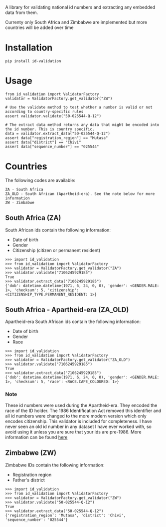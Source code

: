 A library for validating national id numbers and extracting any embedded data from them.

Currenty only South Africa and Zimbabwe are implemented but more countries will be added over time

# Installation

    pip install id-validation
    
# Usage

    from id_validation import ValidatorFactory
    validator = ValidatorFactory.get_validator("ZW")

    # Use the validate method to test whether a number is valid or not according to country-specific rules
    assert validator.validate("50-025544-Q-12")

    # The extract data method returns any data that might be encoded into the id number. This is country specific.
    data = validator.extract_data("50-025544-Q-12")
    assert data["registration_region"] == "Mutasa"
    assert data["district"] == "Chivi"
    assert data["sequence_number"] == "025544"

# Countries
The following codes are available:

    ZA - South Africa
    ZA_OLD - South African (Apartheid-era). See the note below for more information
    ZW - Zimbabwe

## South Africa (ZA)
South African ids contain the following information:
- Date of birth
- Gender
- Citizenship (citizen or permanent resident)

```
>>> import id_validation
>>> from id_validation import ValidatorFactory
>>> validator = ValidatorFactory.get_validator("ZA")
>>> validator.validate("7106245929185")
True
>>> validator.extract_data("7106245929185")
{'dob': datetime.datetime(1971, 6, 24, 0, 0), 'gender': <GENDER.MALE: 1>, 'checksum': 5, 'citizenship': <CITIZENSHIP_TYPE.PERMANENT_RESIDENT: 1>}
```

## South Africa - Apartheid-era (ZA_OLD)
Apartheid-era South African ids contain the following information:
- Date of birth
- Gender
- Race

```
>>> import id_validation
>>> from id_validation import ValidatorFactory
>>> validator = ValidatorFactory.get_validator("ZA_OLD")
>>> validator.validate("7106245929185")
True
>>> validator.extract_data("7106245929185")
{'dob': datetime.datetime(1971, 6, 24, 0, 0), 'gender': <GENDER.MALE: 1>, 'checksum': 5, 'race': <RACE.CAPE_COLOURED: 1>}
```

### Note
These id numbers were used during the Apartheid-era. They encoded the race of the ID holder. The 1986 Identification Act removed this identifier and all id numbers were changed to the more modern version which only encodes citizenship. This validator is included for completeness. I have never seen an old id number in any dataset I have ever worked with, so avoid using it unless you are sure that your ids are pre-1986. More information can be found [here](https://web.archive.org/web/20220705233321/https://www.thoughtco.com/south-african-apartheid-era-identity-numbers-4070233)

## Zimbabwe (ZW)
Zimbabwe IDs contain the following information:
- Registration region
- Father's district

```
>>> import id_validation
>>> from id_validation import ValidatorFactory
>>> validator = ValidatorFactory.get_validator("ZW")
>>> validator.validate("50-025544-Q-12")
True
>>> validator.extract_data("50-025544-Q-12")
{'registration_region': 'Mutasa', 'district': 'Chivi', 'sequence_number': '025544'}
```